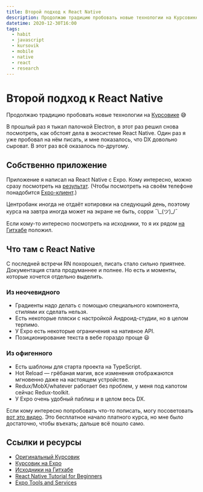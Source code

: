 ```yaml
---
title: Второй подход к React Native
description: Продолжаю традицию пробовать новые технологии на Курсовике.
datetime: 2020-12-30T16:00
tags:
  - habit
  - javascript
  - kursovik
  - mobile
  - native
  - react
  - research
---
```


# Второй подход к React Native

Продолжаю традицию пробовать новые технологии на [Курсовике](/blog/kursovik) 😅

В прошлый раз я тыкал палочкой Electron, в этот раз решил снова посмотреть, как обстоят дела в экосистеме React Native. Один раз я уже пробовал на нём писать, и мне показалось, что DX довольно сыроват. В этот раз всё оказалось по-другому.

## Собственно приложение

Приложение я написал на React Native с Expo. Кому интересно, можно сразу посмотреть на [результат](https://expo.io/@bespoyasov/projects/Kursovik). (Чтобы посмотреть на своём телефоне понадобится [Expo-клиент](https://expo.io/tools).)

Центробанк иногда не отдаёт котировки на следующий день, поэтому курса на завтра иногда может на экране не быть, сорри ¯\\\_(ツ)\_/¯

Если кому-то интересно посмотреть на исходники, то я их рядом [на Гитхабе](https://github.com/bespoyasov/kursovik-rn-expo) положил.

## Что там с React Native

С последней встречи RN похорошел, писать стало сильно приятнее. Документация стала продуманнее и полнее. Но есть и моменты, которые хочется отдельно выделить.

### Из неочевидного

- Градиенты надо делать с помощью специального компонента, стилями их сделать нельзя.
- Есть некоторые пляски с настройкой Андроид-студии, но в целом терпимо.
- У Expo есть некоторые ограничения на нативное API.
- Позиционирование текста в вебе гораздо проще 😃

### Из офигенного

- Есть шаблоны для старта проекта на TypeScript.
- Hot Reload — грёбаная магия, все изменения отображаются мгновенно даже на настоящем устройстве.
- Redux/MobX/whatever работает без проблем, у меня под капотом сейчас Redux-toolkit.
- У Expo очень удобный паблиш и в целом весь DX.

Если кому интересно попробовать что-то пописать, могу посоветовать [вот это видео](https://youtu.be/0-S5a0eXPoc). Это бесплатное начало платного курса, но мне было достаточно, чтобы въехать; дальше всё пошло само.

## Ссылки и ресурсы

- [Оригинальный Курсовик](/blog/kursovik)
- [Курсовик на Expo](https://expo.io/@bespoyasov/projects/Kursovik)
- [Исходники на Гитхабе](https://github.com/bespoyasov/kursovik-rn-expo)
- [React Native Tutorial for Beginners](https://youtu.be/0-S5a0eXPoc)
- [Expo Tools and Services](https://expo.io/tools)
